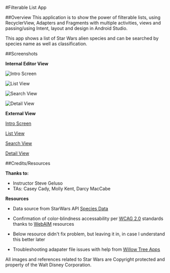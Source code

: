 #Filterable List App

##Overview
This application is to show the power of filterable lists, using RecyclerView, Adapters and Fragments with multiple activities, views and passing/using Intent, layout and design in Android Studio.

This app shows a list of Star Wars alien species and can be searched by species name as well as classification.

##Screenshots

**Internal Editor View**

![Intro Screen](/Users/sooz/codefellows/401Java/Labs/28-filterable-lists/screenshots/introscreenshot_speciesapp.png)

![List View](/Users/sooz/codefellows/401Java/Labs/28-filterable-lists/screenshots/specieslistview.png)

![Search View](/Users/sooz/codefellows/401Java/Labs/28-filterable-lists/screenshots/specieslist_filter_type_mammal.png)

![Detail View](/Users/sooz/codefellows/401Java/Labs/28-filterable-lists/screenshots/speciesapp_detailview.jpg)

**External View**

[Intro Screen](https://github.com/FavoredFortune/28-filterable-lists/blob/master/screenshots/introscreenshot_speciesapp.png)

[List View](https://github.com/FavoredFortune/28-filterable-lists/blob/master/screenshots/screenshots/specieslistview.png)

[Search View](https://github.com/FavoredFortune/28-filterable-lists/blob/master/screenshots/specieslist_filter_type_mammal.png)

[Detail View](https://github.com/FavoredFortune/28-filterable-lists/blob/master/screenshots/speciesapp_detailview.jpg)


##Credits/Resources

__Thanks to:__

- Instructor Steve Geluso
- TAs: Casey Cady, Molly Kent, Darcy MacCabe



__Resources__

- Data source from StarWars API [Species Data](https://swapi.co/api/species)

- Confirmation of color-blindness accessability per [WCAG 2.0](http://www.w3.org/TR/WCAG20/) standards thanks to [WebAIM](https://webaim.org/resources/contrastchecker/) resources

- Below resource didn't fix problem, but leaving it in, in case I understand this better later

- Troubleshooting adapater file issues with help from [Willow Tree Apps](https://willowtreeapps.com/ideas/android-fundamentals-working-with-the-recyclerview-adapter-and-viewholder-pattern/)

All images and references related to Star Wars are Copyright protected and property of the Walt Disney Corporation.